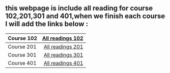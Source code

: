  ## this webpage is include all reading for course 102,201,301 and 401,when we finish each course I  will add the links below : ##


| Course 102 |[All readings 102](https://ayaabe95.github.io/readings/readings102/ReadingNotes102)|
| :---  |            ---:                                         |
| Course 201 |[All readings 201](https://ayaabe95.github.io/readings/readings201/ReadingNotes201)|
| Course 301 |[All readings 301](https://ayaabe95.github.io/readings/readings301/ReadingNotes301)|
| Course 401 |[All readings 401](https://ayaabe95.github.io/readings/readings401/AllReadingsNotes)|

